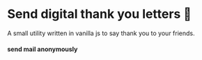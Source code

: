 # Send digital thank you letters 💌
A small utility written in vanilla js to say thank you to your friends.

#### send mail anonymously
